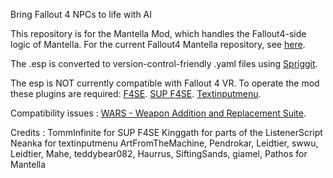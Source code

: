 Bring Fallout 4 NPCs to life with AI

This repository is for the Mantella Mod, which handles the Fallout4-side logic of Mantella. For the current Fallout4 Mantella repository, see [here](https://github.com/YetAnotherModder/Mantella).

The .esp is converted to version-control-friendly .yaml files using [Spriggit](https://github.com/Mutagen-Modding/Spriggit).

The esp is NOT currently compatible with Fallout 4 VR.
To operate the mod these plugins are required:
[F4SE](https://f4se.silverlock.org/).
[SUP F4SE](https://www.nexusmods.com/fallout4/mods/55419).
[Textinputmenu](https://www.nexusmods.com/fallout4/mods/27347).

Compatibility issues : 
[WARS - Weapon Addition and Replacement Suite](https://www.nexusmods.com/fallout4/mods/73478).

Credits : 
TommInfinite for SUP F4SE
Kinggath for parts of the ListenerScript
Neanka for textinputmenu
ArtFromTheMachine, Pendrokar, Leidtier, swwu, Leidtier, Mahe, teddybear082, Haurrus, SiftingSands, giamel, Pathos for Mantella

